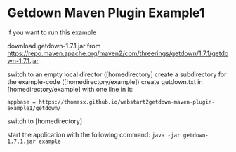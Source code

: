 # Getdown Maven Plugin Example1

if you want to run this example

download getdown-1.7.1.jar  from https://repo.maven.apache.org/maven2/com/threerings/getdown/1.7.1/getdown-1.7.1.jar  

switch to an empty local director  ([homedirectory]
create a subdirectory for the example-code ([homedirectory/example])
create getdown.txt in [homedirectory/example] with one line in it: 

`appbase = https://thomasx.github.io/webstart2getdown-maven-plugin-example1/getdown/`

switch to [homedirectory]

start the application with the following command: 
`java -jar getdown-1.7.1.jar example`





